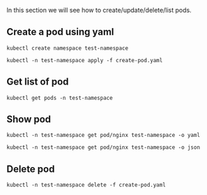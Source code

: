 In this section we will see how to create/update/delete/list pods.

## Create a pod using yaml

```
kubectl create namespace test-namespace

kubectl -n test-namespace apply -f create-pod.yaml
```

## Get list of pod

```
kubectl get pods -n test-namespace
```

## Show pod

```
kubectl -n test-namespace get pod/nginx test-namespace -o yaml

kubectl -n test-namespace get pod/nginx test-namespace -o json
```

## Delete pod

```
kubectl -n test-namespace delete -f create-pod.yaml
```
